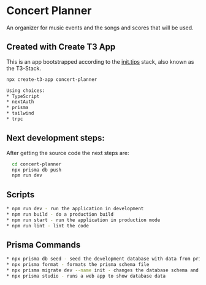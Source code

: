 # Concert Planner

An organizer for music events and the songs and scores that will be used.


## Created with Create T3 App
This is an app bootstrapped according to the [init.tips](https://init.tips) stack, also known as the T3-Stack.

```bash
npx create-t3-app concert-planner

Using choices:
* TypeScript
* nextAuth
* prisma
* tailwind
* trpc
```

## Next development steps:

After getting the source code the next steps are:

```bash
  cd concert-planner
  npx prisma db push
  npm run dev
```

## Scripts

```bash
* npm run dev - run the application in development
* npm run build - do a production build
* npm run start - run the application in production mode
* npm run lint - lint the code
```

## Prisma Commands

```bash
* npx prisma db seed - seed the development database with data from prisma/seed.ts
* npx prisma format - formats the prisma schema file
* npx prisma migrate dev --name init - changes the database schema and seeds the database
* npx prisma studio - runs a web app to show database data
```
